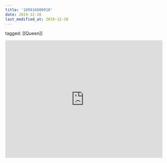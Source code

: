 ```yaml
---
title: '189916800910'
date: 2019-12-28
last_modified_at: 2019-12-28
---
```

tagged: [[Queen]]
<iframe allow="accelerometer; autoplay; clipboard-write; encrypted-media; gyroscope; picture-in-picture" allowfullscreen="" frameborder="0" height="375" id="youtube_iframe" src="https://www.youtube.com/embed/-OGd4gplxQM?feature=oembed&amp;enablejsapi=1&amp;origin=https://safe.txmblr.com&amp;wmode=opaque" width="500"></iframe>